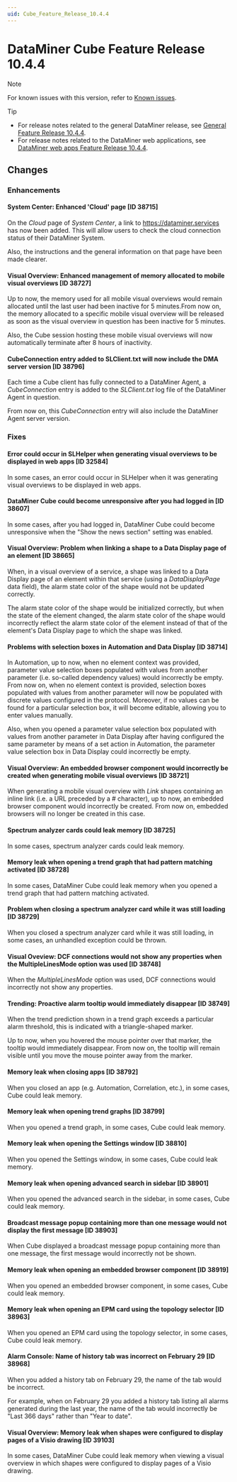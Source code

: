 ```yaml
---
uid: Cube_Feature_Release_10.4.4
---
```


# DataMiner Cube Feature Release 10.4.4

> [!NOTE]
> For known issues with this version, refer to [Known issues](xref:Known_issues).

> [!TIP]
>
> - For release notes related to the general DataMiner release, see [General Feature Release 10.4.4](xref:General_Feature_Release_10.4.4).
> - For release notes related to the DataMiner web applications, see [DataMiner web apps Feature Release 10.4.4](xref:Web_apps_Feature_Release_10.4.4).

## Changes

### Enhancements

#### System Center: Enhanced 'Cloud' page [ID 38715]

<!-- MR 10.3.0 [CU13]/10.4.0 [CU1] - FR 10.4.4 -->

On the *Cloud* page of *System Center*, a link to <https://dataminer.services> has now been added. This will allow users to check the cloud connection status of their DataMiner System.

Also, the instructions and the general information on that page have been made clearer.

#### Visual Overview: Enhanced management of memory allocated to mobile visual overviews [ID 38727]

<!-- MR 10.3.0 [CU13]/10.4.0 [CU1] - FR 10.4.4 -->

Up to now, the memory used for all mobile visual overviews would remain allocated until the last user had been inactive for 5 minutes.From now on, the memory allocated to a specific mobile visual overview will be released as soon as the visual overview in question has been inactive for 5 minutes.

Also, the Cube session hosting these mobile visual overviews will now automatically terminate after 8 hours of inactivity.

#### CubeConnection entry added to SLClient.txt will now include the DMA server version [ID 38796]

<!-- MR 10.3.0 [CU13]/10.4.0 [CU1] - FR 10.4.4 -->

Each time a Cube client has fully connected to a DataMiner Agent, a *CubeConnection* entry is added to the *SLClient.txt* log file of the DataMiner Agent in question.

From now on, this *CubeConnection* entry will also include the DataMiner Agent server version.

### Fixes

#### Error could occur in SLHelper when generating visual overviews to be displayed in web apps [ID 32584]

<!-- MR 10.2.0 [CU22]/10.3.0 [CU13]/10.4.0 [CU1] - FR 10.4.4 -->

In some cases, an error could occur in SLHelper when it was generating visual overviews to be displayed in web apps.

#### DataMiner Cube could become unresponsive after you had logged in [ID 38607]

<!-- MR 10.2.0 [CU22]/10.3.0 [CU13]/10.4.0 [CU1] - FR 10.4.4 -->

In some cases, after you had logged in, DataMiner Cube could become unresponsive when the "Show the news section" setting was enabled.

#### Visual Overview: Problem when linking a shape to a Data Display page of an element [ID 38665]

<!-- MR 10.3.0 [CU13]/10.4.0 [CU1] - FR 10.4.4 -->

When, in a visual overview of a service, a shape was linked to a Data Display page of an element within that service (using a *DataDisplayPage* data field), the alarm state color of the shape would not be updated correctly.

The alarm state color of the shape would be initialized correctly, but when the state of the element changed, the alarm state color of the shape would incorrectly reflect the alarm state color of the element instead of that of the element's Data Display page to which the shape was linked.

#### Problems with selection boxes in Automation and Data Display [ID 38714]

<!-- MR 10.3.0 [CU13]/10.4.0 [CU1] - FR 10.4.4 -->

In Automation, up to now, when no element context was provided, parameter value selection boxes populated with values from another parameter (i.e. so-called dependency values) would incorrectly be empty. From now on, when no element context is provided, selection boxes populated with values from another parameter will now be populated with discrete values configured in the protocol. Moreover, if no values can be found for a particular selection box, it will become editable, allowing you to enter values manually.

Also, when you opened a parameter value selection box populated with values from another parameter in Data Display after having configured the same parameter by means of a set action in Automation, the parameter value selection box in Data Display could incorrectly be empty.

#### Visual Overview: An embedded browser component would incorrectly be created when generating mobile visual overviews [ID 38721]

<!-- MR 10.3.0 [CU13]/10.4.0 [CU1] - FR 10.4.4 -->

When generating a mobile visual overview with *Link* shapes containing an inline link (i.e. a URL preceded by a # character), up to now, an embedded browser component would incorrectly be created. From now on, embedded browsers will no longer be created in this case.

#### Spectrum analyzer cards could leak memory [ID 38725]

<!-- MR 10.3.0 [CU13]/10.4.0 [CU1] - FR 10.4.4 -->

In some cases, spectrum analyzer cards could leak memory.

#### Memory leak when opening a trend graph that had pattern matching activated [ID 38728]

<!-- MR 10.3.0 [CU13]/10.4.0 [CU1] - FR 10.4.4 -->

In some cases, DataMiner Cube could leak memory when you opened a trend graph that had pattern matching activated.

#### Problem when closing a spectrum analyzer card while it was still loading [ID 38729]

<!-- MR 10.3.0 [CU13]/10.4.0 [CU1] - FR 10.4.4 -->

When you closed a spectrum analyzer card while it was still loading, in some cases, an unhandled exception could be thrown.

#### Visual Oveview: DCF connections would not show any properties when the MultipleLinesMode option was used [ID 38748]

<!-- MR 10.3.0 [CU13]/10.4.0 [CU1] - FR 10.4.4 -->

When the *MultipleLinesMode* option was used, DCF connections would incorrectly not show any properties.

#### Trending: Proactive alarm tooltip would immediately disappear [ID 38749]

<!-- MR 10.3.0 [CU13]/10.4.0 [CU1] - FR 10.4.4 -->

When the trend prediction shown in a trend graph exceeds a particular alarm threshold, this is indicated with a triangle-shaped marker.

Up to now, when you hovered the mouse pointer over that marker, the tooltip would immediately disappear. From now on, the tooltip will remain visible until you move the mouse pointer away from the marker.

#### Memory leak when closing apps [ID 38792]

<!-- MR 10.3.0 [CU13]/10.4.0 [CU1] - FR 10.4.4 -->

When you closed an app (e.g. Automation, Correlation, etc.), in some cases, Cube could leak memory.

#### Memory leak when opening trend graphs [ID 38799]

<!-- MR 10.3.0 [CU13]/10.4.0 [CU1] - FR 10.4.4 -->

When you opened a trend graph, in some cases, Cube could leak memory.

#### Memory leak when opening the Settings window [ID 38810]

<!-- MR 10.3.0 [CU13]/10.4.0 [CU1] - FR 10.4.4 -->

When you opened the Settings window, in some cases, Cube could leak memory.

#### Memory leak when opening advanced search in sidebar [ID 38901]

<!-- MR 10.3.0 [CU13]/10.4.0 [CU1] - FR 10.4.4 -->

When you opened the advanced search in the sidebar, in some cases, Cube could leak memory.

#### Broadcast message popup containing more than one message would not display the first message [ID 38903]

<!-- MR 10.3.0 [CU13]/10.4.0 [CU1] - FR 10.4.4 -->

When Cube displayed a broadcast message popup containing more than one message, the first message would incorrectly not be shown.

#### Memory leak when opening an embedded browser component [ID 38919]

<!-- MR 10.3.0 [CU13]/10.4.0 [CU1] - FR 10.4.4 -->

When you opened an embedded browser component, in some cases, Cube could leak memory.

#### Memory leak when opening an EPM card using the topology selector [ID 38963]

<!-- MR 10.3.0 [CU13]/10.4.0 [CU1] - FR 10.4.4 -->

When you opened an EPM card using the topology selector, in some cases, Cube could leak memory.

#### Alarm Console: Name of history tab was incorrect on February 29 [ID 38968]

<!-- MR 10.3.0 [CU13]/10.4.0 [CU1] - FR 10.4.4 -->

When you added a history tab on February 29, the name of the tab would be incorrect.

For example, when on February 29 you added a history tab listing all alarms generated during the last year, the name of the tab would incorrectly be "Last 366 days" rather than "Year to date".

#### Visual Overview: Memory leak when shapes were configured to display pages of a Visio drawing [ID 39103]

<!-- MR 10.3.0 [CU13]/10.4.0 [CU1] - FR 10.4.4 [CU0] -->

In some cases, DataMiner Cube could leak memory when viewing a visual overview in which shapes were configured to display pages of a Visio drawing.
